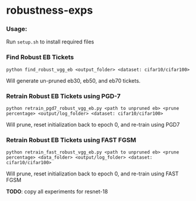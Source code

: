 # robustness-exps

### Usage:

Run `setup.sh` to install required files

### Find Robust EB Tickets

`python find_robust_vgg_eb <output_folder> <dataset: cifar10/cifar100>`

Will generate un-pruned eb30, eb50, and eb70 tickets.

### Retrain Robust EB Tickets using PGD-7

`python retrain_pgd7_robust_vgg_eb.py <path to unpruned eb> <prune percentage> <output/log_folder> <dataset: cifar10/cifar100>`

Will prune, reset initialization back to epoch 0, and re-train using PGD7

### Retrain Robust EB Tickets using FAST FGSM

`python retrain_fast_robust_vgg_eb.py <path to unpruned eb> <prune percentage> <data_folder> <output/log_folder> <dataset: cifar10/cifar100>`

Will prune, reset initialization back to epoch 0, and re-train using FAST FGSM

**TODO**: copy all experiments for resnet-18
